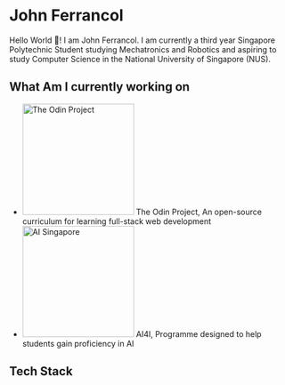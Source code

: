 # John Ferrancol 

Hello World 👋! I am John Ferrancol. I am currently a third year Singapore Polytechnic Student studying Mechatronics and Robotics and aspiring to study Computer Science in the National University of Singapore (NUS). 

## What Am I currently working on
- <img src="https://avatars.githubusercontent.com/u/4441966?s=280&v=4" alt="The Odin Project" width="200"/> The Odin Project, An open-source curriculum for learning full-stack web development
- <img src="https://media.licdn.com/dms/image/C560BAQExDLiCm40SUw/company-logo_200_200/0/1631623589742?e=2147483647&v=beta&t=jSuz8iS-38xgsc9PAIctJY58vquHnrE_244WRfAqfG0" alt="AI Singapore" width="200"/> AI4I, Programme designed to help students gain proficiency in AI

## Tech Stack


<!--
**JohnFerrancol/JohnFerrancol** is a ✨ _special_ ✨ repository because its `README.md` (this file) appears on your GitHub profile.

Here are some ideas to get you started:

- 🔭 I’m currently working on ...
- 🌱 I’m currently learning ...
- 👯 I’m looking to collaborate on ...
- 🤔 I’m looking for help with ...
- 💬 Ask me about ...
- 📫 How to reach me: ...
- 😄 Pronouns: ...
- ⚡ Fun fact: ...
[[![Anurag's GitHub stats](https://github-readme-stats.vercel.app/api?username=JohnFerrancol)](https://github.com/JohnFerrancol/github-readme-stats)
-->
